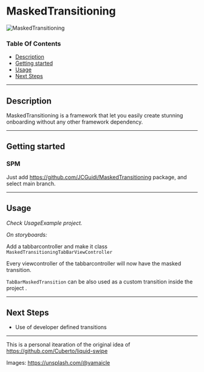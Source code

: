 # MaskedTransitioning

![MaskedTransitioning](imgs/animated.gif)

### Table Of Contents
 - [Description](#Description)
 - [Getting started](#getting-started)
 - [Usage](#Usage)
 - [Next Steps](#Next-Steps)
---

## Description

MaskedTransitioning is a framework that let you easily create stunning onboarding without any other framework dependency. 

---

## Getting started

### SPM

Just add https://github.com/JCGuidi/MaskedTransitioning package, and select main branch.

---

## Usage

_Check UsageExample project._

*On storyboards:*

Add a tabbarcontroller and make it class `MaskedTransitioningTabBarViewController` 

Every viewcontroller of the tabbarcontroller will now have the masked transition.


`TabBarMaskedTransition` can be also used as a custom transition inside the project .

---

## Next Steps

- Use of developer defined transitions

--- 

This is a personal itearation of the original idea of https://github.com/Cuberto/liquid-swipe

Images:
https://unsplash.com/@yamaicle
